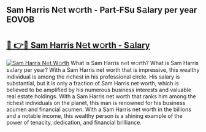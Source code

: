 ## Sam Harris N𝚎t w𝚘rth - Part-FSu S𝚊lary per year EOVOB

# <h2><a href="http://gc2jq7y.nevu.top/?p=Sam+Harris">🔗 👉🔴 Sam Harris N𝚎t w𝚘rth - S𝚊lary</a></h2>

[![Sam Harris N𝚎t W𝚘rth](https://i.imgur.com/Oavwk0R.jpeg)](http://gc2jq7y.nevu.top/?p=Sam+Harris)
What is Sam Harris n𝚎t w𝚘rth? What is Sam Harris s𝚊lary per year?
With a Sam Harris net worth that is impressive, this wealthy individual is among the richest in his professional circle. His salary is substantial, but it is only a fraction of Sam Harris net worth, which is believed to be amplified by his numerous business interests and valuable real estate holdings. With a Sam Harris net worth that ranks him among the richest individuals on the planet, this man is renowned for his business acumen and financial acumen. With a Sam Harris net worth in the billions and a notable income, this wealthy person is a shining example of the power of tenacity, dedication, and financial brilliance.
